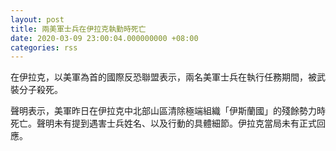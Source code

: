 ```yaml
---
layout: post
title: 兩美軍士兵在伊拉克執勤時死亡
date: 2020-03-09 23:00:04.000000000 +08:00
categories: rss
---
```


在伊拉克，以美軍為首的國際反恐聯盟表示，兩名美軍士兵在執行任務期間，被武裝分子殺死。

聲明表示，美軍昨日在伊拉克中北部山區清除極端組織「伊斯蘭國」的殘餘勢力時死亡。聲明未有提到遇害士兵姓名、以及行動的具體細節。伊拉克當局未有正式回應。
